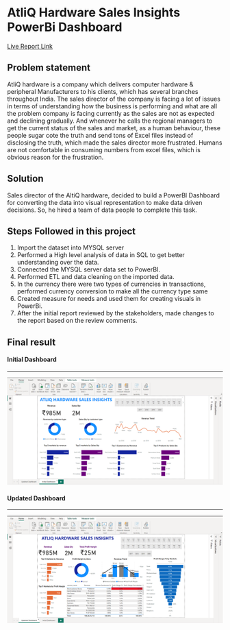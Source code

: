 # AtliQ Hardware Sales Insights PowerBi Dashboard



[Live Report Link](https://www.novypro.com/project/atliq-hardware-sales-insights)

## Problem statement

AtliQ hardware is a company which delivers computer hardware & peripheral 
Manufacturers to his clients, which has several branches throughout India. The sales director of the company is facing a lot of
issues in terms of understanding how the business is performing and what are all the problem company is
facing currently as the sales are not as expected and declining gradually. And whenever he calls the regional managers
to get the current status of the sales and market, as a human behaviour, these people 
sugar cote the truth and send tons of Excel files instead of disclosing the truth, which made the sales director more frustrated.
Humans are not comfortable in consuming numbers from excel files, which is obvious reason for the frustration.

## Solution 

Sales director of the AltiQ hardware, decided to build a PowerBI Dashboard for converting the data into 
visual representation to make data driven decisions. So, he hired a team of data people to complete this task.




## Steps Followed in this project

1. Import the dataset into MYSQL server
2. Performed a High level analysis of data in SQL to get better understanding over the data.
3. Connected the MYSQL server data set to PowerBI.
4. Performed ETL and data cleaning on the imported data.
5. In the currency there were two types of currencies in transactions, performed currency conversion to make all the currency type same
6. Created measure for needs and used them for creating visuals in PowerBi.
7. After the initial report reviewed by the stakeholders, made changes to the report based on the review comments.

## Final result 

#### Initial Dashboard

---
<img src="https://github.com/Sivasundar3/Data-analysis-projects/blob/master/Sales_Insights_PowerBI/Initial%20Dashboard.png" width="550" class="center">

#### Updated Dashboard

---
<img src="https://github.com/Sivasundar3/Data-analysis-projects/blob/master/Sales_Insights_PowerBI/Updated%20Dashboard.png" width="550" class="center">






